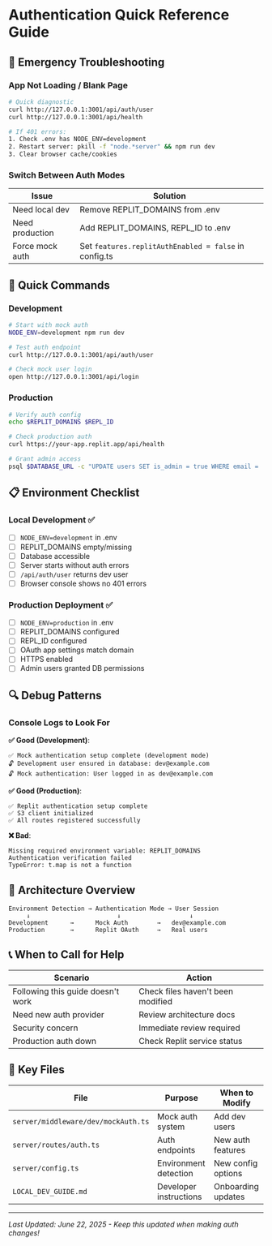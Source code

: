 # Authentication Quick Reference Guide

## 🚨 Emergency Troubleshooting

### App Not Loading / Blank Page
```bash
# Quick diagnostic
curl http://127.0.0.1:3001/api/auth/user
curl http://127.0.0.1:3001/api/health

# If 401 errors:
1. Check .env has NODE_ENV=development
2. Restart server: pkill -f "node.*server" && npm run dev
3. Clear browser cache/cookies
```

### Switch Between Auth Modes

| Issue | Solution |
|-------|----------|
| Need local dev | Remove REPLIT_DOMAINS from .env |
| Need production | Add REPLIT_DOMAINS, REPL_ID to .env |
| Force mock auth | Set `features.replitAuthEnabled = false` in config.ts |

## 🔧 Quick Commands

### Development
```bash
# Start with mock auth
NODE_ENV=development npm run dev

# Test auth endpoint
curl http://127.0.0.1:3001/api/auth/user

# Check mock user login
open http://127.0.0.1:3001/api/login
```

### Production
```bash
# Verify auth config
echo $REPLIT_DOMAINS $REPL_ID

# Check production auth
curl https://your-app.replit.app/api/health

# Grant admin access
psql $DATABASE_URL -c "UPDATE users SET is_admin = true WHERE email = 'admin@email.com';"
```

## 📋 Environment Checklist

### Local Development ✅
- [ ] `NODE_ENV=development` in .env
- [ ] REPLIT_DOMAINS empty/missing
- [ ] Database accessible
- [ ] Server starts without auth errors
- [ ] `/api/auth/user` returns dev user
- [ ] Browser console shows no 401 errors

### Production Deployment ✅
- [ ] `NODE_ENV=production` in .env
- [ ] REPLIT_DOMAINS configured
- [ ] REPL_ID configured
- [ ] OAuth app settings match domain
- [ ] HTTPS enabled
- [ ] Admin users granted DB permissions

## 🔍 Debug Patterns

### Console Logs to Look For

**✅ Good (Development)**:
```
✅ Mock authentication setup complete (development mode)
🔓 Development user ensured in database: dev@example.com
🔓 Mock authentication: User logged in as dev@example.com
```

**✅ Good (Production)**:
```
✅ Replit authentication setup complete
✅ S3 client initialized
✅ All routes registered successfully
```

**❌ Bad**:
```
Missing required environment variable: REPLIT_DOMAINS
Authentication verification failed
TypeError: t.map is not a function
```

## 🚀 Architecture Overview

```
Environment Detection → Authentication Mode → User Session
     ↓                        ↓                   ↓
Development      →      Mock Auth        →   dev@example.com
Production       →      Replit OAuth     →   Real users
```

## 📞 When to Call for Help

| Scenario | Action |
|----------|--------|
| Following this guide doesn't work | Check files haven't been modified |
| Need new auth provider | Review architecture docs |
| Security concern | Immediate review required |
| Production auth down | Check Replit service status |

## 📁 Key Files

| File | Purpose | When to Modify |
|------|---------|----------------|
| `server/middleware/dev/mockAuth.ts` | Mock auth system | Add dev users |
| `server/routes/auth.ts` | Auth endpoints | New auth features |
| `server/config.ts` | Environment detection | New config options |
| `LOCAL_DEV_GUIDE.md` | Developer instructions | Onboarding updates |

---
*Last Updated: June 22, 2025 - Keep this updated when making auth changes!*

